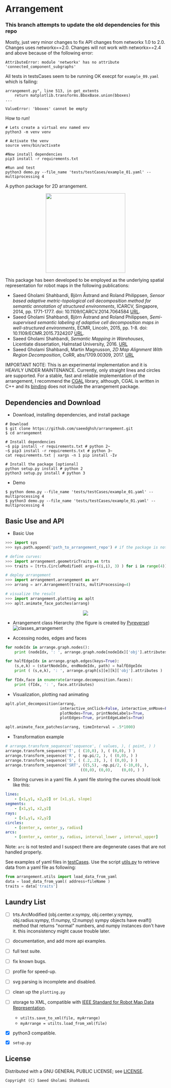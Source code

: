 Arrangement
===========

### This branch attempts to update the old dependencies for this repo

Mostly, just very minor changes to fix API changes from networkx 1.0 to 2.0. Changes uses networkx==2.0. Changes will not work with networkx==2.4 and above because of the following error:

```
AttributeError: module 'networkx' has no attribute 'connected_component_subgraphs'
```

All tests in testsCases seem to be running OK execpt for `example_09.yaml` which is failing:
```
arrangement.py", line 513, in get_extents
    return matplotlib.transforms.BboxBase.union(bboxes)
...

ValueError: 'bboxes' cannot be empty
```

How to run!
```
# Lets create a virtual env named env 
python3 -m venv venv

# Activate the venv
source venv/bin/activate

#Now install dependencies
pip3 install -r requirements.txt

#Run and test
python3 demo.py --file_name 'tests/testCases/example_01.yaml' --multiprocessing 4

```


A python package for 2D arrangement.
<p align="center">
	<img src="https://github.com/saeedghsh/arrangement/blob/master/docs/animation.gif" width="250">
</p>

This package has been developed to be employed as the underlying spatial representation for robot maps in the following publications:
- Saeed Gholami Shahbandi, Björn Åstrand and Roland Philippsen, *Sensor based adaptive metric-topological cell decomposition method for semantic annotation of structured environments*, ICARCV, Singapore, 2014, pp. 1771-1777. doi: 10.1109/ICARCV.2014.7064584 [URL](http://ieeexplore.ieee.org/stamp/stamp.jsp?tp=&arnumber=7064584&isnumber=7064265).
- Saeed Gholami Shahbandi, Björn Åstrand and Roland Philippsen, *Semi-supervised semantic labeling of adaptive cell decomposition maps in well-structured environments*, ECMR, Lincoln, 2015, pp. 1-8. doi: 10.1109/ECMR.2015.7324207 [URL](http://ieeexplore.ieee.org/stamp/stamp.jsp?tp=&arnumber=7324207&isnumber=7324045).
- Saeed Gholami Shahbandi, *Semantic Mapping in Warehouses*, Licentiate dissertation, Halmstad University, 2016. [URL](http://urn.kb.se/resolve?urn=urn:nbn:se:hh:diva-32170)
- Saeed Gholami Shahbandi, Martin Magnusson, *2D Map Alignment With Region Decomposition*, CoRR, abs/1709.00309, 2017. [URL](https://arxiv.org/abs/1709.00309)


IMPORTANT NOTE: This is an experimental implementation and it is HEAVILY UNDER MAINTENANCE.
Currently, only straight lines and circles are supported.
For a stable, fast and reliable implementation of the arrangement, I recommend the [CGAL](http://doc.cgal.org/latest/Arrangement_on_surface_2/index.html) library, although, CGAL is written in C++ and its [binding](https://github.com/CGAL/cgal-swig-bindings/wiki) does not include the arrangement package.

Dependencies and Download
-------------------------
- Download, installing dependencies, and install package
```shell
# Download
$ git clone https://github.com/saeedghsh/arrangement.git
$ cd arrangement

# Install dependencies
~$ pip install -r requirements.txt # python 2~
~$ pip3 install -r requirements.txt # python 3~
cat requirements.txt | xargs -n 1 pip install -Iv

# Install the package [optional]
python setup.py install # python 2
python3 setup.py install # python 3
```

- Demo
```shell
$ python demo.py --file_name 'tests/testCases/example_01.yaml' --multiprocessing 4
$ python3 demo.py --file_name 'tests/testCases/example_01.yaml' --multiprocessing 4
```

Basic Use and API
-----------------
- Basic Use
```python
>>> import sys
>>> sys.path.append('path_to_arrangement_repo') # if the package is not installed

# define curves:
>>> import arrangement.geometricTraits as trts
>>> traits = [trts.CircleModified( args=((i,i), 3) ) for i in range(4)]

# deploy arrangement
>>> import arrangement.arrangement as arr
>>> arrang = arr.Arrangement(traits, multiProcessing=4)

# visualize the result
>>> import arrangement.plotting as aplt
>>> aplt.animate_face_patches(arrang)
```

<p align="center">
	<img src="https://github.com/saeedghsh/arrangement/blob/master/docs/animation.gif">
</p>

- Arrangement class Hierarchy (the figure is created by [Pyreverse](https://www.logilab.org/blogentry/6883))
![classes_arrangement](https://github.com/saeedghsh/arrangement/blob/master/docs/classes_arrangement.png)

- Accessing nodes, edges and faces
```python
for nodeIdx in arrange.graph.nodes():
    print (nodeIdx, ': ', arrange.graph.node[nodeIdx]['obj'].attributes)

for halfEdgeIdx in arrange.graph.edges(keys=True):
    (s,e,k) = (startNodeIdx, endNodeIdx, path) = halfEdgeIdx
    print ( (s,e,k), ': ', arrange.graph[s][e][k]['obj'].attributes )

for fIdx,face in enumerate(arrange.decomposition.faces):
    print (fIdx, ': ', face.attributes)
```

- Visualization, plotting nad animating
```python
aplt.plot_decomposition(arrang,
                        interactive_onClick=False, interactive_onMove=False,
                        plotNodes=True, printNodeLabels=True,
                        plotEdges=True, printEdgeLabels=True)

aplt.animate_face_patches(arrang, timeInterval = .5*1000)
```

- Transformation example
```python
# arrange.transform_sequence('sequence', ( values, ), ( point, ) )
arrange.transform_sequence('T', ( (10,0), ), ( (0,0), ) )
arrange.transform_sequence('R', ( np.pi/2, ), ( (0,0), ) )
arrange.transform_sequence('S', ( (.2,.2), ), ( (0,0), ) )
arrange.transform_sequence('SRT', ((5,5), -np.pi/2, (-10,0), ),
                                 ((0,0), (0,0),    (0,0), ) )
```
<!-- ![translate](https://github.com/saeedghsh/arrangement/blob/master/docs/T.png) -->
<!-- <translate src="https://github.com/saeedghsh/arrangement/blob/master/docs/T.png" alt="none" width="50" height="50"> -->
<!-- ![rotate](https://github.com/saeedghsh/arrangement/blob/master/docs/R.png) -->
<!-- <rotate src="https://github.com/saeedghsh/arrangement/blob/master/docs/R.png" alt="none" width="50" height="50"> -->
<!-- ![scale](https://github.com/saeedghsh/arrangement/blob/master/docs/S.png) -->
<!-- <scale src="https://github.com/saeedghsh/arrangement/blob/master/docs/S.png" alt="none" width="50" height="50"> -->
<!-- ![SRT](https://github.com/saeedghsh/arrangement/blob/master/docs/SRT.png) -->
<!-- <SRT src="https://github.com/saeedghsh/arrangement/blob/master/docs/SRT.png" alt="none" width="50" height="50"> -->

- Storing curves in a yaml file.
A yaml file storing the curves should look like this:
```yaml
lines:
    - [x1,y1, x2,y2] or [x1,y1, slope]
segments:
    - [x1,y1, x2,y2]
rays:
    - [x1,y1, x2,y2]
circles:
    - [center_x, center_y, radius]
arcs:
    - [center_x, center_y, radius, interval_lower , interval_upper]
```
Note: ```arc``` is not tested and I suspect there are degenerate cases that are not handled properly.

<!-- boundary: -->
<!-- 	- [xMin, yMin, xMax, yMax] -->
<!-- ``` -->

See examples of yaml files in [testCases](https://github.com/saeedghsh/arrangement/tree/master/tests/testCases).
Use the script [utils.py](https://github.com/saeedghsh/arrangement/blob/master/arrangement/utils.py) to retrieve data from a yaml file as following:
```python
from arrangement.utils import load_data_from_yaml
data = load_data_from_yaml( address+fileName )
traits = data['traits']
```

<!-- - Checking sundivisions' intersection -->
<!-- ```python -->
<!-- import copy -->
<!-- arrang_copy = copy.copy(arrang) -->
<!-- arrang_copy.transform_sequence('R', ( np.pi/2, ), ( (0,0), ) ) -->
<!-- arrang_copy.transform_sequence('T', ( (-5,0), ), ( (0,0), ) ) -->

<!-- arrang_copy = copy.copy(arrang) -->
<!-- print arrange.decomposition.does_intersect(arrang_new.decomposition) -->
<!-- print arrange.decomposition.does_overlap(arrang_new.decomposition) -->
<!-- print arrange.decomposition.does_enclose(arrang_new.decomposition) -->
<!-- ``` -->


<!-- - Merging Faces -->
<!-- ```python -->
<!-- # arrange.merge_faces([face_indices,]) -->
<!-- arrange.merge_faces([2,3,4,5,6,7,8,9]) -->
<!-- aplt.animate_face_patches(arrang) -->
<!-- ``` -->
<!-- ![merge_faces](https://github.com/saeedghsh/arrangement/blob/master/docs/merge_faces.png) -->
<!-- <\!--- <merge_faces src="https://github.com/saeedghsh/arrangement/blob/master/docs/merge_faces.png" alt="none" width="50" height="50"> --\-> -->

<!-- Face merging is based on the indices of face and after merging faces, the decomposition changes and indices are altered. -->
<!-- Therefore, if it is desired multiple set of faces, identified by their indices, to be merged, it should be done as following: -->

<!-- ```python -->
<!-- # arrange.merge_faces([ [face_indices,], [face_indices,], ]) -->
<!-- arrange.merge_faces([[2,3,4,5,6,7],[8,9]]) -->
<!-- ``` -->

<!-- - Acessing half-edge of the outer boundary -->
<!-- ```python -->
<!-- outer_halfedge_idx = arrange.get_boundary_halfedges() -->
<!-- ``` -->


<!-- For more examples and details see the [demo.py](https://github.com/saeedghsh/arrangement/blob/master/demo.py). -->

Laundry List
------------
- [ ] trts.ArcModified (obj.center.x:sympy, obj.center.y:sympy, obj.radius:sympy, t1:numpy, t2:numpy)
  sympy objects have evalf() method that returns "normal" numbers, and numpy instances don't have it.
  this inconsistency might cause trouble later.
- [ ] documentation, and add more api examples.
- [ ] full test suite.
- [ ] fix known bugs.
- [ ] profile for speed-up.
- [ ] svg parsing is incomplete and disabled.
- [ ] clean up the ```plotting.py```
- [ ] storage to XML, compatible with [IEEE Standard for Robot Map Data Representation](http://ieeexplore.ieee.org/document/7300355/).
	- ```utilts.save_to_xml(file, myArrange)```
	- ```myArrange = utilts.load_from_xml(file)```
- [x] python3 compatible.
- [x] ```setup.py```


License
-------
Distributed with a GNU GENERAL PUBLIC LICENSE; see [LICENSE](https://github.com/saeedghsh/arrangement/blob/master/LICENSE).
```
Copyright (C) Saeed Gholami Shahbandi
```
